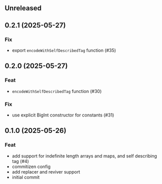 ## Unreleased

## 0.2.1 (2025-05-27)

### Fix

- export `encodeWithSelfDescribedTag` function (#35)

## 0.2.0 (2025-05-27)

### Feat

- `encodeWithSelfDescribedTag` function (#30)

### Fix

- use explicit BigInt constructor for constants (#31)

## 0.1.0 (2025-05-26)

### Feat

- add support for indefinite length arrays and maps, and self describing tag (#4)
- commitizen config
- add replacer and reviver support
- initial commit
